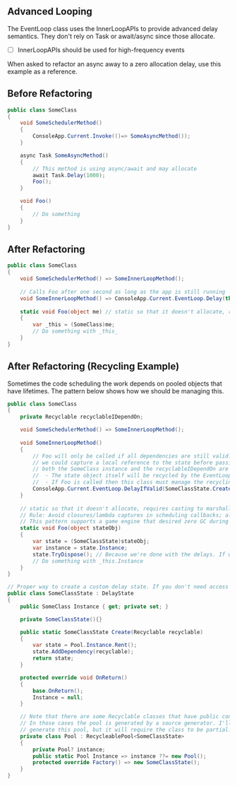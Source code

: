 ﻿## Advanced Looping

The EventLoop class uses the InnerLoopAPIs to provide advanced delay semantics. They don't rely on Task or await/async since those allocate.

- [ ] InnerLoopAPIs should be used for high-frequency events

When asked to refactor an async away to a zero allocation delay, use this example as a reference.

## Before Refactoring

```csharp
public class SomeClass
{
	void SomeSchedulerMethod()
	{
	    ConsoleApp.Current.Invoke(()=> SomeAsyncMethod());
	}

	async Task SomeAsyncMethod()
	{
		// This method is using async/await and may allocate
		await Task.Delay(1000);
		Foo();
	}

	void Foo()
	{
		// Do something
	}
}
```

## After Refactoring

```csharp
public class SomeClass
{
	void SomeSchedulerMethod() => SomeInnerLoopMethod();
	
	// Calls Foo after one second as long as the app is still running
	void SomeInnerLoopMethod() => ConsoleApp.Current.EventLoop.Delay(this, 1000, Foo);
	
	static void Foo(object me) // static so that it doesn't allocate, requires casting to marshall the instance
	{
	    var _this = (SomeClass)me;
		// Do something with _this_
	}
}
```

## After Refactoring (Recycling Example)

Sometimes the code scheduling the work depends on pooled objects that have lifetimes. The pattern below shows how we should be managing this.

```csharp
public class SomeClass
{
	private Recyclable recyclableIDependOn;

	void SomeSchedulerMethod() => SomeInnerLoopMethod();
	
	void SomeInnerLoopMethod() 
	{
		// Foo will only be called if all dependencies are still valid. In this case, SomeClass is not itself Recyclable, but if it were
		// we could capture a local reference to the state before passing it to DelayIfValid and then call **AddDependency()** on it so that
		// both the SomeClass instance and the recyclableIDependOn are considered required for Foo to be called after 1 second.
		//	- The state object itself will be recycled by the EventLoop in the case that Foo is not called.
		//	- If Foo is called then this class must manage the recycling of the state object since it may want to loop via another delay.
		ConsoleApp.Current.EventLoop.DelayIfValid(SomeClassState.Create(recyclableIDependOn), 1000, Foo);
	}
	
	// static so that it doesn't allocate, requires casting to marshall the instance
	// Rule: Avoid closures/lambda captures in scheduling callbacks; always use static methods and pass all required state as an argument
	// This pattern supports a game engine that desired zero GC during gameplay.
	static void Foo(object stateObj) 
	{
	    var state = (SomeClassState)stateObj;
		var instance = state.Instance;
		state.TryDispose(); // Because we're done with the delays. If we were implementing a loop we would reuse this state object until the loop is done.
		// Do something with _this.Instance
	}
}

// Proper way to create a custom delay state. If you don't need access to additional state in your callback then just call DelayState.Create to manage your depenencies.
public class SomeClassState : DelayState
{
	public SomeClass Instance { get; private set; }

	private SomeClassState(){}

	public static SomeClassState Create(Recyclable recyclable)
	{
		var state = Pool.Instance.Rent();
		state.AddDependency(recyclable);
		return state;
	}

	protected override void OnReturn()
	{
		base.OnReturn();
		Instance = null; 
	}

	// Note that there are some Recyclable classes that have public constructors. That is an old pattern.
	// In those cases the pool is generated by a source generator. I'll eventually update the generator to
	// generate this pool, but it will require the class to be partial.
	private class Pool : RecycleablePool<SomeClassState>
	{
		private Pool? instance;
		public static Pool Instance => instance ??= new Pool();
		protected override Factory() => new SomeClassState();
	}
}

```